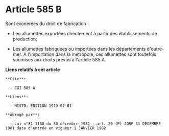 # Article 585 B

Sont exonérées du droit de fabrication :

- Les allumettes exportées directement à partir des établissements de production;

- Les allumettes fabriquées ou importées dans les départements d'outre-mer. A l'importation dans la métropole, ces allumettes
sont toutefois soumises aux droits prévus à l'article 585 A.

**Liens relatifs à cet article**

	**Cite**:

	  - CGI 585 A

	**Liens**:

	  - HISTO: EDITION 1979-07-01

	**Abrogé par**:

	  - Loi n°81-1160 du 30 décembre 1981 - art. 29 (P) JORF 31 DECEMBRE 1981 date d'entrée en vigueur 1 JANVIER 1982
